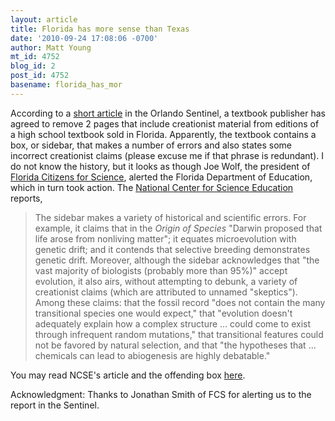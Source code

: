 ```yaml
---
layout: article
title: Florida has more sense than Texas
date: '2010-09-24 17:08:06 -0700'
author: Matt Young
mt_id: 4752
blog_id: 2
post_id: 4752
basename: florida_has_mor
---
```

According to a [ short article](http://articles.orlandosentinel.com/2010-09-23/news/os-science-book-creationism-20100923_1_new-science-standards-pro-creationism-bad-science) in the Orlando Sentinel, a textbook publisher has agreed to remove 2 pages that include creationist material from editions of a high school textbook sold in Florida. Apparently, the textbook contains a box, or sidebar, that makes a number of errors and also states some incorrect creationist claims (please excuse me if that phrase is redundant). I do not know the history, but it looks as though Joe Wolf, the president of [Florida Citizens for Science](http://www.flascience.org/wp/), alerted the Florida Department of Education, which in turn took action. The [National Center for Science Education](http://ncse.com) reports,

> The sidebar makes a variety of historical and scientific errors. For example, it claims that in the _Origin of Species_  "Darwin proposed that life arose from nonliving matter"; it equates microevolution with genetic drift; and it contends that selective breeding demonstrates genetic drift. Moreover, although the sidebar acknowledges that "the vast majority of biologists (probably more than 95%)" accept evolution, it also airs, without attempting to debunk, a variety of creationist claims (which are attributed to unnamed "skeptics"). Among these claims: that the fossil record "does not contain the many transitional species one would expect," that "evolution doesn't adequately explain how a complex structure ... could come to exist through infrequent random mutations," that transitional features could not be favored by natural selection, and that "the hypotheses that ... chemicals can lead to abiogenesis are highly debatable."

You may read NCSE's article and the offending box [here](http://ncse.com/news/2010/09/antievolutionism-marine-science-textbook-006197).

Acknowledgment: Thanks to Jonathan Smith of FCS for alerting us to the report in the Sentinel.
